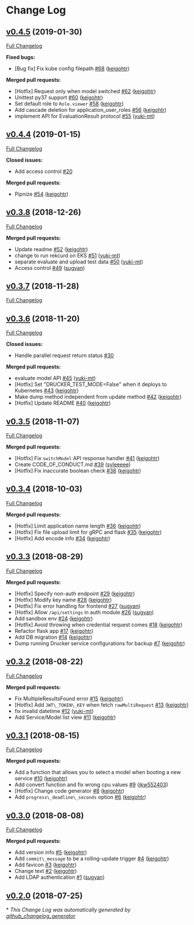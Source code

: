 # Change Log

## [v0.4.5](https://github.com/rekcurd/dashboard/tree/v0.4.5) (2019-01-30)
[Full Changelog](https://github.com/rekcurd/dashboard/compare/v0.4.4...v0.4.5)

**Fixed bugs:**

- \[Bug fix\] Fix kube config filepath [\#68](https://github.com/rekcurd/dashboard/pull/68) ([keigohtr](https://github.com/keigohtr))

**Merged pull requests:**

- \[Hotfix\] Request only when model switched [\#62](https://github.com/rekcurd/dashboard/pull/62) ([keigohtr](https://github.com/keigohtr))
- Unittest py37 support [\#60](https://github.com/rekcurd/dashboard/pull/60) ([keigohtr](https://github.com/keigohtr))
- Set default role to `Role.viewer` [\#58](https://github.com/rekcurd/dashboard/pull/58) ([keigohtr](https://github.com/keigohtr))
- Add cascade deletion for application\_user\_roles [\#56](https://github.com/rekcurd/dashboard/pull/56) ([keigohtr](https://github.com/keigohtr))
- implement API for EvaluationResult protocol [\#55](https://github.com/rekcurd/dashboard/pull/55) ([yuki-mt](https://github.com/yuki-mt))

## [v0.4.4](https://github.com/rekcurd/dashboard/tree/v0.4.4) (2019-01-15)
[Full Changelog](https://github.com/rekcurd/dashboard/compare/v0.3.8...v0.4.4)

**Closed issues:**

- Add access control [\#20](https://github.com/rekcurd/dashboard/issues/20)

**Merged pull requests:**

- Pipnize [\#54](https://github.com/rekcurd/dashboard/pull/54) ([keigohtr](https://github.com/keigohtr))

## [v0.3.8](https://github.com/rekcurd/dashboard/tree/v0.3.8) (2018-12-26)
[Full Changelog](https://github.com/rekcurd/dashboard/compare/v0.3.7...v0.3.8)

**Merged pull requests:**

- Update readme [\#52](https://github.com/rekcurd/dashboard/pull/52) ([keigohtr](https://github.com/keigohtr))
- change to run rekcurd on EKS [\#51](https://github.com/rekcurd/dashboard/pull/51) ([yuki-mt](https://github.com/yuki-mt))
- separate evaluate and upload test data [\#50](https://github.com/rekcurd/dashboard/pull/50) ([yuki-mt](https://github.com/yuki-mt))
- Access control [\#49](https://github.com/rekcurd/dashboard/pull/49) ([sugyan](https://github.com/sugyan))

## [v0.3.7](https://github.com/rekcurd/dashboard/tree/v0.3.7) (2018-11-28)
[Full Changelog](https://github.com/rekcurd/dashboard/compare/v0.3.6...v0.3.7)

## [v0.3.6](https://github.com/rekcurd/dashboard/tree/v0.3.6) (2018-11-20)
[Full Changelog](https://github.com/rekcurd/dashboard/compare/v0.3.5...v0.3.6)

**Closed issues:**

- Handle parallel request return status [\#30](https://github.com/rekcurd/dashboard/issues/30)

**Merged pull requests:**

- evaluate model API [\#45](https://github.com/rekcurd/dashboard/pull/45) ([yuki-mt](https://github.com/yuki-mt))
- \[Hotfix\] Set "DRUCKER\_TEST\_MODE=False" when it deploys to Kubernetes [\#43](https://github.com/rekcurd/dashboard/pull/43) ([keigohtr](https://github.com/keigohtr))
- Make dump method independent from update method [\#42](https://github.com/rekcurd/dashboard/pull/42) ([keigohtr](https://github.com/keigohtr))
- \[Hotfix\] Update README [\#40](https://github.com/rekcurd/dashboard/pull/40) ([keigohtr](https://github.com/keigohtr))

## [v0.3.5](https://github.com/rekcurd/dashboard/tree/v0.3.5) (2018-11-07)
[Full Changelog](https://github.com/rekcurd/dashboard/compare/v0.3.4...v0.3.5)

**Merged pull requests:**

- \[Hotfix\] Fix `switchModel` API response handler [\#41](https://github.com/rekcurd/dashboard/pull/41) ([keigohtr](https://github.com/keigohtr))
- Create CODE\_OF\_CONDUCT.md [\#39](https://github.com/rekcurd/dashboard/pull/39) ([syleeeee](https://github.com/syleeeee))
- \[Hotfix\] Fix inaccurate boolean check [\#38](https://github.com/rekcurd/dashboard/pull/38) ([keigohtr](https://github.com/keigohtr))

## [v0.3.4](https://github.com/rekcurd/dashboard/tree/v0.3.4) (2018-10-03)
[Full Changelog](https://github.com/rekcurd/dashboard/compare/v0.3.3...v0.3.4)

**Merged pull requests:**

- \[Hotfix\] Limit application name length [\#36](https://github.com/rekcurd/dashboard/pull/36) ([keigohtr](https://github.com/keigohtr))
- \[Hotfix\] Fix file upload limit for gRPC and flask [\#35](https://github.com/rekcurd/dashboard/pull/35) ([keigohtr](https://github.com/keigohtr))
- \[Hotfix\] Add encode info [\#34](https://github.com/rekcurd/dashboard/pull/34) ([keigohtr](https://github.com/keigohtr))

## [v0.3.3](https://github.com/rekcurd/dashboard/tree/v0.3.3) (2018-08-29)
[Full Changelog](https://github.com/rekcurd/dashboard/compare/v0.3.2...v0.3.3)

**Merged pull requests:**

- \[Hotfix\] Specify non-auth endpoint [\#29](https://github.com/rekcurd/dashboard/pull/29) ([keigohtr](https://github.com/keigohtr))
- \[Hotfix\] Modify key name [\#28](https://github.com/rekcurd/dashboard/pull/28) ([keigohtr](https://github.com/keigohtr))
- \[Hotfix\] Fix error handling for frontend [\#27](https://github.com/rekcurd/dashboard/pull/27) ([sugyan](https://github.com/sugyan))
- \[Hotfix\] Allow `/api/settings` in auth module [\#26](https://github.com/rekcurd/dashboard/pull/26) ([sugyan](https://github.com/sugyan))
- Add sandbox env [\#24](https://github.com/rekcurd/dashboard/pull/24) ([keigohtr](https://github.com/keigohtr))
- \[Hotfix\] Avoid throwing when credential request comes [\#18](https://github.com/rekcurd/dashboard/pull/18) ([keigohtr](https://github.com/keigohtr))
- Refactor flask app [\#17](https://github.com/rekcurd/dashboard/pull/17) ([keigohtr](https://github.com/keigohtr))
- Add DB migration [\#14](https://github.com/rekcurd/dashboard/pull/14) ([keigohtr](https://github.com/keigohtr))
- Dump running Drucker service configurations for backup [\#7](https://github.com/rekcurd/dashboard/pull/7) ([keigohtr](https://github.com/keigohtr))

## [v0.3.2](https://github.com/rekcurd/dashboard/tree/v0.3.2) (2018-08-22)
[Full Changelog](https://github.com/rekcurd/dashboard/compare/v0.3.1...v0.3.2)

**Merged pull requests:**

- Fix MultipleResultsFound error [\#15](https://github.com/rekcurd/dashboard/pull/15) ([keigohtr](https://github.com/keigohtr))
- \[Hotfix\] Add `JWT\_TOKEN\_KEY` when fetch `rawMultiRequest` [\#13](https://github.com/rekcurd/dashboard/pull/13) ([keigohtr](https://github.com/keigohtr))
- fix invalid datetime [\#12](https://github.com/rekcurd/dashboard/pull/12) ([yuki-mt](https://github.com/yuki-mt))
- Add Service/Model list view [\#11](https://github.com/rekcurd/dashboard/pull/11) ([keigohtr](https://github.com/keigohtr))

## [v0.3.1](https://github.com/rekcurd/dashboard/tree/v0.3.1) (2018-08-15)
[Full Changelog](https://github.com/rekcurd/dashboard/compare/v0.3.0...v0.3.1)

**Merged pull requests:**

- Add a function that allows you to select a model when booting a new service [\#10](https://github.com/rekcurd/dashboard/pull/10) ([keigohtr](https://github.com/keigohtr))
- Add convert function and fix wrong cpu values [\#9](https://github.com/rekcurd/dashboard/pull/9) ([jkw552403](https://github.com/jkw552403))
- \[Hotfix\] Change code generator [\#8](https://github.com/rekcurd/dashboard/pull/8) ([keigohtr](https://github.com/keigohtr))
- Add `progress\_deadline\_seconds` option [\#6](https://github.com/rekcurd/dashboard/pull/6) ([keigohtr](https://github.com/keigohtr))

## [v0.3.0](https://github.com/rekcurd/dashboard/tree/v0.3.0) (2018-08-08)
[Full Changelog](https://github.com/rekcurd/dashboard/compare/v0.2.0...v0.3.0)

**Merged pull requests:**

- Add version info [\#5](https://github.com/rekcurd/dashboard/pull/5) ([keigohtr](https://github.com/keigohtr))
- Add `commit\_message` to be a rolling-update trigger [\#4](https://github.com/rekcurd/dashboard/pull/4) ([keigohtr](https://github.com/keigohtr))
- Add favicon [\#3](https://github.com/rekcurd/dashboard/pull/3) ([keigohtr](https://github.com/keigohtr))
- Change text [\#2](https://github.com/rekcurd/dashboard/pull/2) ([keigohtr](https://github.com/keigohtr))
- Add LDAP authentication [\#1](https://github.com/rekcurd/dashboard/pull/1) ([sugyan](https://github.com/sugyan))

## [v0.2.0](https://github.com/rekcurd/dashboard/tree/v0.2.0) (2018-07-25)


\* *This Change Log was automatically generated by [github_changelog_generator](https://github.com/skywinder/Github-Changelog-Generator)*